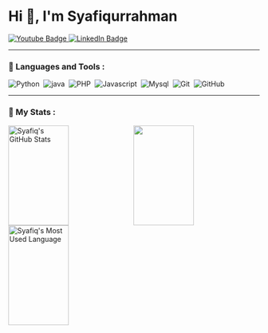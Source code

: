 <h1>Hi 👋, I'm Syafiqurrahman</h1>

<div id="badges">
  <a href="https://www.instagram.com/syafiqrhmn/">
    <img src="https://img.shields.io/badge/instagram-red?style=for-the-badge&logo=instagram&logoColor=white" alt="Youtube Badge"/>
  </a>
  <a href="https://www.linkedin.com/in/syafiqurrahman-a294b9148/">
    <img src="https://img.shields.io/badge/LinkedIn-blue?style=for-the-badge&logo=linkedin&logoColor=white" alt="LinkedIn Badge"/>
  </a>
</div>

---

### 🧰 Languages and Tools :
![Python](https://img.shields.io/badge/Python-3776AB?style=flat&logo=python&logoColor=white)&nbsp;
![java](https://img.shields.io/badge/Java-ED8B00?style=flat&logo=java&logoColor=white)&nbsp;
![PHP](https://img.shields.io/badge/PHP-777BB4?style=flat&logo=php&logoColor=white)&nbsp;
![Javascript](https://img.shields.io/badge/JavaScript-F7DF1E?style=flat&logo=javascript&logoColor=black)&nbsp;
![Mysql](https://img.shields.io/badge/MySQL-00000F?style=flat&logo=mysql&logoColor=white)&nbsp;
![Git](https://img.shields.io/badge/Git-%23F05033.svg?style=flat&logo=git&logoColor=white)&nbsp;
![GitHub](https://img.shields.io/badge/-GitHub-05122A?style=flat&logo=github)&nbsp;

---

### 🤟 My Stats :
<img align="center" height="200px" width="49%" src="https://github-readme-stats-eight-theta.vercel.app/api?username=SyafiqRhmn&show_icons=true&hide_border=true&theme=chartreuse-dark&include_all_commits=true&count_private=true" alt="Syafiq's GitHub Stats"> 
<img align="center" height="200px" width="49%" src="https://github-readme-streak-stats.herokuapp.com/?user=SyafiqRhmn&hide_border=true&theme=chartreuse-dark"> 
<img align="center" height="200px" width="49%" src="https://github-readme-stats-eight-theta.vercel.app/api/top-langs/?username=SyafiqRhmn&langs_count=8&layout=compact&hide_border=true&theme=chartreuse-dark" alt="Syafiq's Most Used Language">


